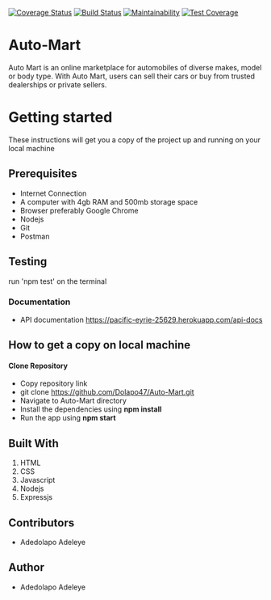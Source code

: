 [![Coverage Status](https://coveralls.io/repos/github/Dolapo47/Auto-Mart/badge.svg)](https://coveralls.io/github/Dolapo47/Auto-Mart)
[![Build Status](https://travis-ci.org/Dolapo47/Auto-Mart.svg?branch=develop)](https://travis-ci.org/Dolapo47/Auto-Mart)
[![Maintainability](https://api.codeclimate.com/v1/badges/6d3c025d3ab1790afcab/maintainability)](https://codeclimate.com/github/Dolapo47/Auto-Mart/maintainability)
[![Test Coverage](https://api.codeclimate.com/v1/badges/6d3c025d3ab1790afcab/test_coverage)](https://codeclimate.com/github/Dolapo47/Auto-Mart/test_coverage)
# Auto-Mart
Auto Mart is an online marketplace for automobiles of diverse makes, model or body type. With Auto Mart, users can sell their cars or buy from trusted dealerships or private sellers.

 
# Getting started
These instructions will get you a copy of the project up and running on your local machine

## Prerequisites
- Internet Connection
- A computer with 4gb RAM and 500mb storage space
- Browser preferably Google Chrome
- Nodejs
- Git
- Postman

## Testing
run 'npm test' on the terminal

### Documentation
- API documentation https://pacific-eyrie-25629.herokuapp.com/api-docs

## How to get a copy on local machine
#### Clone Repository

- Copy repository link
- git clone https://github.com/Dolapo47/Auto-Mart.git
- Navigate to Auto-Mart directory
- Install the dependencies using __npm install__
- Run the app using __npm start__

## Built With
1. HTML
1. CSS
1. Javascript
1. Nodejs
1. Expressjs

## Contributors
- Adedolapo Adeleye

## Author
- Adedolapo Adeleye

